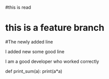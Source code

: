 #this is read

# this is a feature branch
#The newly added line


I added new some good
line

I am a good developer who worked correctly
 
def print_sum(a):
  print(a*a)
